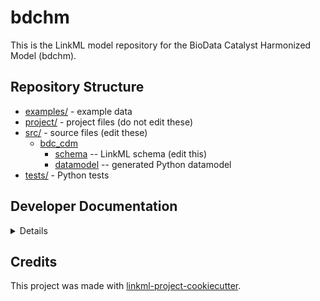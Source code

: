 # bdchm

This is the LinkML model repository for the BioData Catalyst Harmonized Model (bdchm).

## Repository Structure

* [examples/](examples/) - example data
* [project/](project/) - project files (do not edit these)
* [src/](src/) - source files (edit these)
  * [bdc_cdm](src/bdc_cdm)
    * [schema](src/bdc_cdm/schema) -- LinkML schema
      (edit this)
    * [datamodel](src/bdc_cdm/datamodel) -- generated
      Python datamodel
* [tests/](tests/) - Python tests

## Developer Documentation

<details>
Use the `make` command to generate project artefacts:

* `make all`: make everything
* `make deploy`: deploys site
</details>

## Credits

This project was made with
[linkml-project-cookiecutter](https://github.com/linkml/linkml-project-cookiecutter).
